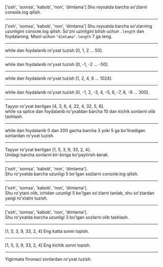 ['osh', 'somsa', 'kabob', 'non', 'dimlama']
Shu royxatda barcha so'zlarni console.log qilish.

---

['osh', 'somsa', 'kabob', 'non', 'dimlama']
Shu royxatda barcha so'zlarning uzunligini console.log qilish.
So'zni uzinligini bilish uchun `.length` dan foydalaning. Misol uchun `"dimlama".length` 7 ga teng.

---

while dan foydalanib ro'yxat tuzish [0, 1, 2 ... 50].

---

while dan foydalanib ro'yxat tuzish [0, -1, -2 ... -50].

---

while dan foydalanib ro'yxat tuzish [1, 2, 4, 8 ... 1024].

---

while dan foydalanib ro'yxat tuzish [0, -1, 2, -3, 4, -5, 6, -7, 8, -9 ... 300].

---

Tayyor ro'yxat berilgan [4, 3, 6, 4, 22, 4, 32, 5, 6].  
while va splice dan foydalanib ro'yxatdan barcha 10 dan kichik sonlarni olib tashlash.

---

while dan foydalanib 0 dan 200 gacha barcha 3 yoki 5 ga bo'linadigan sonlardan ro'yxat tuzish.

---

Tayyor ro'yxat berilgan [1, 5, 3, 9, 33, 2, 4].  
Undagi barcha sonlarni bir-biriga ko'paytirish kerak.

---

['osh', 'somsa', 'kabob', 'non', 'dimlama'].  
Shu ro'yxatda barcha uzunligi 5 bo'lgan sozlarni console.log qilish.

---

['osh', 'somsa', 'kabob', 'non', 'dimlama'].  
Shu ro'ytani olib, ichidan uzunligi 5 bo'lgan so'zlarni tanlab, shu so'zlardan yaxgi ro'xtatni tuzish.

---

['osh', 'somsa', 'kabob', 'non', 'dimlama'].  
Shu ro'yxatda barcha uzunligi 3 bo'lgan sozlarni olib tashlash.

---

[1, 5, 3, 9, 33, 2, 4]
Eng katta sonni topish.

---

[1, 5, 3, 9, 33, 2, 4]
Eng kichik sonni topish.

---

Yigirmata finonaci sonlardan ro'yxat tuzish.
